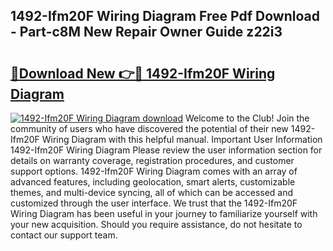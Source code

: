 ## 1492-Ifm20F Wiring Diagram Free Pdf Download - Part-c8M New Repair Owner Guide z22i3

# <h2><a href="http://dfn7n5y.blite.top/?on=1492-Ifm20F+Wiring+Diagram">🔗Download New 👉🔴 1492-Ifm20F Wiring Diagram</a></h2>

[![1492-Ifm20F Wiring Diagram download](https://i.imgur.com/lujVjoI.png)](http://dfn7n5y.blite.top/?on=1492-Ifm20F+Wiring+Diagram)
Welcome to the Club! Join the community of users who have discovered the potential of their new 1492-Ifm20F Wiring Diagram with this helpful manual. Important User Information 1492-Ifm20F Wiring Diagram Please review the user information section for details on warranty coverage, registration procedures, and customer support options. 1492-Ifm20F Wiring Diagram comes with an array of advanced features, including geolocation, smart alerts, customizable themes, and multi-device syncing, all of which can be accessed and customized through the user interface. We trust that the 1492-Ifm20F Wiring Diagram has been useful in your journey to familiarize yourself with your new acquisition. Should you require assistance, do not hesitate to contact our support team.
